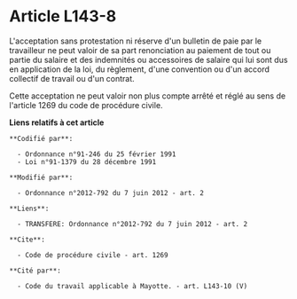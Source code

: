 # Article L143-8

L'acceptation sans protestation ni réserve d'un bulletin de paie par le travailleur ne peut valoir de sa part renonciation au
paiement de tout ou partie du salaire et des indemnités ou accessoires de salaire qui lui sont dus en application de la loi,
du règlement, d'une convention ou d'un accord collectif de travail ou d'un contrat. 

Cette acceptation ne peut valoir non plus compte arrêté et réglé au sens de l'article 1269 du code de procédure civile.

**Liens relatifs à cet article**

	**Codifié par**:

	  - Ordonnance n°91-246 du 25 février 1991
	  - Loi n°91-1379 du 28 décembre 1991

	**Modifié par**:

	  - Ordonnance n°2012-792 du 7 juin 2012 - art. 2

	**Liens**:

	  - TRANSFERE: Ordonnance n°2012-792 du 7 juin 2012 - art. 2

	**Cite**:

	  - Code de procédure civile - art. 1269

	**Cité par**:

	  - Code du travail applicable à Mayotte. - art. L143-10 (V)
